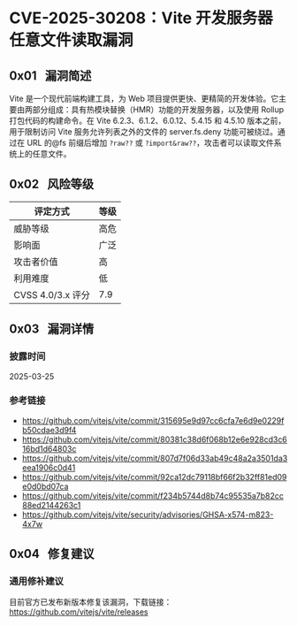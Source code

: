 # CVE-2025-30208：Vite 开发服务器任意文件读取漏洞

## 0x01   漏洞简述

Vite 是一个现代前端构建工具，为 Web 项目提供更快、更精简的开发体验。它主要由两部分组成：具有热模块替换（HMR）功能的开发服务器，以及使用 Rollup 打包代码的构建命令。在 Vite 6.2.3、6.1.2、6.0.12、5.4.15 和 4.5.10 版本之前，用于限制访问 Vite 服务允许列表之外的文件的 server.fs.deny 功能可被绕过。通过在 URL 的@fs 前缀后增加 `?raw??` 或 `?import&raw??`，攻击者可以读取文件系统上的任意文件。

## 0x02   风险等级

| 评定方式            | 等级  |
| --------------- | --- |
| 威胁等级            | 高危  |
| 影响面             | 广泛  |
| 攻击者价值           | 高   |
| 利用难度            | 低   |
| CVSS 4.0/3.x 评分 | 7.9 |

## 0x03   漏洞详情

### 披露时间

2025-03-25

### 参考链接

- https://github.com/vitejs/vite/commit/315695e9d97cc6cfa7e6d9e0229fb50cdae3d9f4
- https://github.com/vitejs/vite/commit/80381c38d6f068b12e6e928cd3c616bd1d64803c
- https://github.com/vitejs/vite/commit/807d7f06d33ab49c48a2a3501da3eea1906c0d41
- https://github.com/vitejs/vite/commit/92ca12dc79118bf66f2b32ff81ed09e0d0bd07ca
- https://github.com/vitejs/vite/commit/f234b5744d8b74c95535a7b82cc88ed2144263c1
- https://github.com/vitejs/vite/security/advisories/GHSA-x574-m823-4x7w

## 0x04   修复建议

### 通用修补建议

目前官方已发布新版本修复该漏洞，下载链接： https://github.com/vitejs/vite/releases
